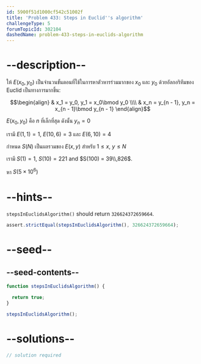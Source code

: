 ```yaml
---
id: 5900f51d1000cf542c51002f
title: 'Problem 433: Steps in Euclid''s algorithm'
challengeType: 5
forumTopicId: 302104
dashedName: problem-433-steps-in-euclids-algorithm
---
```


# --description--

ให้ $E(x_0, y_0)$ เป็นจำนวนขั้นตอนที่ใช้ในการหาตัวหารร่วมมากของ $x_0$ และ $y_0$ ด้วยอัลกอริทึมของ Euclid เป็นทางการมากขึ้น:

$$\begin{align}
  & x_1 = y_0, y_1 = x_0\bmod y_0 \\\\
  & x_n = y_{n - 1}, y_n = x_{n - 1}\bmod y_{n - 1}
\end{align}$$

$E(x_0, y_0)$ คือ $n$ ที่เล็กที่สุด ดังนั้น $y_n = 0$

เรามี $E(1, 1) = 1$, $E(10, 6) = 3$ และ $E(6, 10) = 4$

กำหนด $S(N)$ เป็นผลรวมของ $E(x, y)$ สำหรับ $1 ≤ x$, $y ≤ N$

เรามี $S(1) = 1$, $S(10) = 221$ and $S(100) = 39\\,826$.

หา $S(5 \times {10}^6)$

# --hints--

`stepsInEuclidsAlgorithm()` should return `326624372659664`.

```js
assert.strictEqual(stepsInEuclidsAlgorithm(), 326624372659664);
```

# --seed--

## --seed-contents--

```js
function stepsInEuclidsAlgorithm() {

  return true;
}

stepsInEuclidsAlgorithm();
```

# --solutions--

```js
// solution required
```
